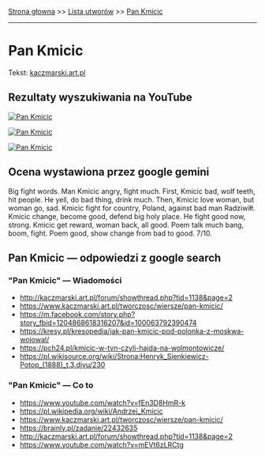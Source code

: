 [Strona głowna](../index.md) >> [Lista utworów](../list.md) >> [Pan Kmicic](399.md)

---

# Pan Kmicic

Tekst: [kaczmarski.art.pl](https://www.kaczmarski.art.pl/tworczosc/wiersze/pan-kmicic/)

## Rezultaty wyszukiwania na YouTube

[![Pan Kmicic](http://img.youtube.com/vi/mEVt6zLRCtg/0.jpg)](https://www.youtube.com/watch?v=mEVt6zLRCtg "Jacek Kaczmarski Pan Kmicic - POTOP - YouTube")

[![Pan Kmicic](http://img.youtube.com/vi/fxY6QwVMzkI/0.jpg)](https://www.youtube.com/watch?v=fxY6QwVMzkI "Jacek Kaczmarski - Pan Kmicic - YouTube")

[![Pan Kmicic](http://img.youtube.com/vi/YKhfoVqVAGQ/0.jpg)](https://www.youtube.com/watch?v=YKhfoVqVAGQ "Pan Kmicic Trylogia - YouTube")

## Ocena wystawiona przez google gemini

Big fight words. Man Kmicic angry, fight much. First, Kmicic bad, wolf teeth, hit people. He yell, do bad thing, drink much. Then, Kmicic love woman, but woman go, sad. Kmicic fight for country, Poland, against bad man Radziwiłł. Kmicic change, become good, defend big holy place. He fight good now, strong. Kmicic get reward, woman back, all good. Poem talk much bang, boom, fight. Poem good, show change from bad to good. 7/10.


## Pan Kmicic — odpowiedzi z google search

### "Pan Kmicic" — Wiadomości

 - <http://kaczmarski.art.pl/forum/showthread.php?tid=1138&page=2>
 - <https://www.kaczmarski.art.pl/tworczosc/wiersze/pan-kmicic/>
 - <https://m.facebook.com/story.php?story_fbid=1204868618316207&id=100063792390474>
 - <https://kresy.pl/kresopedia/jak-pan-kmicic-pod-polonka-z-moskwa-wojowal/>
 - <https://pch24.pl/kmicic-w-tvn-czyli-hajda-na-wolmontowicze/>
 - <https://pl.wikisource.org/wiki/Strona:Henryk_Sienkiewicz-Potop_(1888)_t.3.djvu/230>

### "Pan Kmicic" — Co to

 - <https://www.youtube.com/watch?v=fEn3D8HmR-k>
 - <https://pl.wikipedia.org/wiki/Andrzej_Kmicic>
 - <https://www.kaczmarski.art.pl/tworczosc/wiersze/pan-kmicic/>
 - <https://brainly.pl/zadanie/22432635>
 - <http://kaczmarski.art.pl/forum/showthread.php?tid=1138&page=2>
 - <https://www.youtube.com/watch?v=mEVt6zLRCtg>

